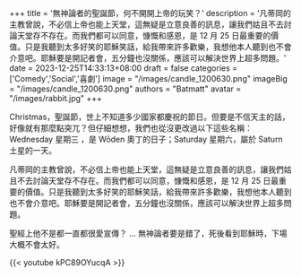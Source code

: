 +++
title = '無神論者的聖誕節，何不開開上帝的玩笑？'
description = '凡蒂岡的主教曾說，不必信上帝也能上天堂，這無疑是立意良善的訊息，讓我們姑且不去討論天堂存不存在。而我們都可以同意，慷慨和感恩，是 12 月 25 日最重要的價值。只是我聽到太多好笑的耶穌笑話，給我帶來許多歡樂，我想他本人聽到也不會介意吧。耶穌要是開記者會，五分鐘也沒關係，應該可以解決世界上超多問題。'
date = 2023-12-25T14:33:13+08:00
draft = false
categories = ['Comedy','Social','喜劇']
image = "/images/candle_1200630.png"
imageBig = "/images/candle_1200630.png"
authors = "Batmatt"
avatar = "/images/rabbit.jpg"
+++

Christmas，聖誕節，世上不知道多少國家都慶祝的節日。但要是不信天主的話，好像就有那麼點突兀？但仔細想想，我們也從沒更改過以下這些名稱：Wednesday 星期三 ，是 Wōden 奧丁的日子；Saturday 星期六，屬於 Saturn 土星的一天。

凡蒂岡的主教曾說，不必信上帝也能上天堂，這無疑是立意良善的訊息，讓我們姑且不去討論天堂存不存在。而我們都可以同意，慷慨和感恩，是 12 月 25 日最重要的價值。只是我聽到太多好笑的耶穌笑話，給我帶來許多歡樂，我想他本人聽到也不會介意吧。耶穌要是開記者會，五分鐘也沒關係，應該可以解決世界上超多問題。

聖經上他不是都一直都很愛宣傳？ ... 無神論者要是錯了，死後看到耶穌時，下場大概不會太好。

{{< youtube kPC89OYucqA >}}
